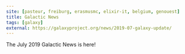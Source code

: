 ```yaml
---
site: [pasteur, freiburg, erasmusmc, elixir-it, belgium, genouest]
title: Galactic News
tags: [galaxy]
external: https://galaxyproject.org/news/2019-07-galaxy-update/
---
```


The July 2019 Galactic News is here!